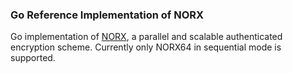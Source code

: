 ### Go Reference Implementation of NORX

Go implementation of [NORX](https://norx.io), a parallel and scalable authenticated encryption scheme. Currently only NORX64 in sequential mode is supported.
